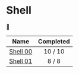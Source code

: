 # Shell

🐚

| Name | Completed |
| :--: | :--: |
| [Shell 00](./sh_00) | 10 / 10 |
| [Shell 01](./sh_01) | 8 / 8 |